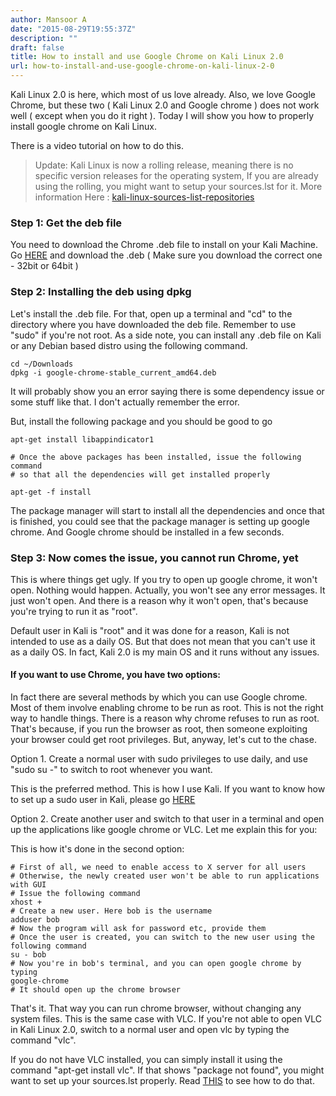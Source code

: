 ```yaml
---
author: Mansoor A
date: "2015-08-29T19:55:37Z"
description: ""
draft: false
title: How to install and use Google Chrome on Kali Linux 2.0
url: how-to-install-and-use-google-chrome-on-kali-linux-2-0
---
```



Kali Linux 2.0 is here, which most of us love already. Also, we love Google Chrome, but these two ( Kali Linux 2.0 and Google chrome ) does not work well ( except when you do it right ). Today I will show you how to properly install google chrome on Kali Linux.

There is a video tutorial on how to do this.

> Update:
> Kali Linux is now a rolling release, meaning there is no specific version releases for the operating system, 
> If you are already using the rolling, you might want to setup your sources.lst for it. More information
> Here : [kali-linux-sources-list-repositories](http://docs.kali.org/general-use/kali-linux-sources-list-repositories)


### Step 1: Get the deb file

You need to download the Chrome .deb file to install on your Kali Machine. Go <a href="https://www.google.com/chrome/browser/desktop/index.html" target="_blank">HERE</a> and download the .deb ( Make sure you download the correct one - 32bit or 64bit )

### Step 2: Installing the deb using dpkg

Let's install the .deb file. For that, open up a terminal and "cd" to the directory where you have downloaded the deb file. Remember to use "sudo" if you're not root. As a side note, you can install any .deb file on Kali or any Debian based distro using the following command.

```shell
cd ~/Downloads
dpkg -i google-chrome-stable_current_amd64.deb
```

It will probably show you an error saying there is some dependency issue or some stuff like that. I don't actually remember the error.

But, install the following package and you should be good to go

```shell
apt-get install libappindicator1

# Once the above packages has been installed, issue the following command
# so that all the dependencies will get installed properly

apt-get -f install
```

The package manager will start to install all the dependencies and once that is finished, you could see that the package manager is setting up google chrome. And Google chrome should be installed in a few seconds.


### Step 3: Now comes the issue, you cannot run Chrome, yet

This is where things get ugly. If you try to open up google chrome, it won't open. Nothing would happen. Actually, you won't see any error messages. It just won't open. And there is a reason why it won't open, that's because you're trying to run it as "root".

Default user in Kali is "root" and it was done for a reason, Kali is not intended to use as a daily OS. But that does not mean that you can't use it as a daily OS. In fact, Kali 2.0 is my main OS and it runs without any issues.

#### If you want to use Chrome, you have two options:

In fact there are several methods by which you can use Google chrome. Most of them involve enabling chrome to be run as root. This is not the right way to handle things. There is a reason why chrome refuses to run as root. That's because, if you run the browser as root, then someone exploiting your browser could get root privileges. But, anyway, let's cut to the chase.

  Option 1. Create a normal user with sudo privileges to use daily, and use "sudo su -" to switch to root whenever you want.
  
  This is the preferred method. This is how I use Kali. If you want to know how to set up a sudo user in Kali, please go <a href="http://esc.sh/blog/how-to-create-new-normal-user-with-sudo/" target="_blank">HERE</a>

  Option 2. Create another user and switch to that user in a terminal and open up the applications like google chrome or VLC. Let me explain this for you:

This is how it's done in the second option:

```shell
# First of all, we need to enable access to X server for all users
# Otherwise, the newly created user won't be able to run applications with GUI
# Issue the following command
xhost +
# Create a new user. Here bob is the username
adduser bob
# Now the program will ask for password etc, provide them
# Once the user is created, you can switch to the new user using the following command 
su - bob
# Now you're in bob's terminal, and you can open google chrome by typing
google-chrome 
# It should open up the chrome browser
```

That's it. That way you can run chrome browser, without changing any system files. This is the same case with VLC. If you're not able to open VLC in Kali Linux 2.0, switch to a normal user and open vlc by typing the command "vlc".

If you do not have VLC installed, you can simply install it using the command "apt-get install vlc". If that shows "package not found", you might want to set up your sources.lst properly. Read <a href="http://esc.sh/blog/how-to-set-up-the-sources-lst-on-kali-linux-2-0/" target="_blank">THIS</a> to see how to do that.

